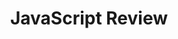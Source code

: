 ---
layout: module
title: "JavaScript Review"
type: lecture
num: 16
draft: 1
start_date: 2025-03-17
slides_url: #
readings:
    - type: reading
      citation: Language features
      required: 1
    - type: reading
      citation: DOM manipulation
      required: 1
    - type: reading
      citation: Event handlers
      required: 1
    - type: reading
      citation: Higher-order functions
      required: 1
    - type: reading
      citation: Promises
      required: 1
    - type: reading
      citation: HTTP Requests using JavaScript
      required: 1
    - type: reading
      citation: Passing functions as objects
      required: 1
---